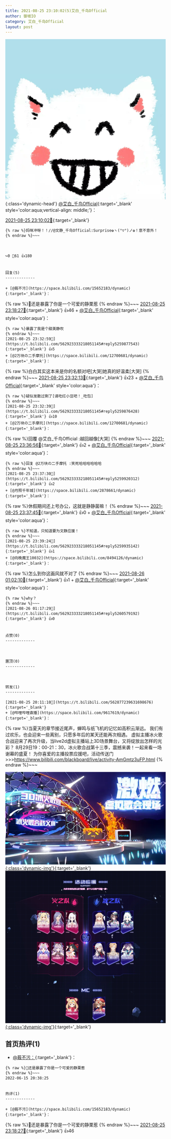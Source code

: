 ```yaml
---
title: 2021-08-25 23:10:02(5)艾白_千鸟Official
author: 御坂IO
category: 艾白_千鸟Official
layout: post
---
```


![img](/images/9ae8b9445fd0665cc014d9080156a45271be73c6.jpg){:class='dynamic-head'}
[@艾白_千鸟Official](https://space.bilibili.com/334537711/dynamic){:target='_blank' style='color:aqua;vertical-align: middle;'}：

[2021-08-25 23:10:02🔗](https://t.bilibili.com/562923333218051145){:target='_blank'}

~~~
{% raw %}妈咪冲呀！！//@文静_千鸟Official:Surprise✿ヽ(°▽°)ノ✿！意不意外！
{% endraw %}~~~



↪️0 💬61 👍180


回复(5)
-------------

+ [@莪不污](https://space.bilibili.com/15652183/dynamic){:target='_blank'}：
~~~
{% raw %}🤭还是暴露了你是一个可爱的静栗惹
{% endraw %}~~~
[2021-08-25 23:18:27🔗](https://t.bilibili.com/562923333218051145#reply5259739410){:target='_blank'} 👍46
    + [@艾白_千鸟Official](https://space.bilibili.com/334537711/dynamic){:target='_blank' style='color:aqua'}：
~~~
{% raw %}暴露了我是个甜美静吹
{% endraw %}~~~
[2021-08-25 23:32:59🔗](https://t.bilibili.com/562923333218051145#reply5259877543){:target='_blank'} 👍5
+ [@2万块の二手摩托](https://space.bilibili.com/12700681/dynamic){:target='_blank'}：
~~~
{% raw %}白白其实这本来是你的名额对吧[大哭]她真的好温柔[大哭]
{% endraw %}~~~
[2021-08-25 23:32:13🔗](https://t.bilibili.com/562923333218051145#reply5259871533){:target='_blank'} 👍23
    + [@艾白_千鸟Official](https://space.bilibili.com/334537711/dynamic){:target='_blank' style='color:aqua'}：
~~~
{% raw %}疑似发散过剩了[请吃红小豆吧！_吃包]
{% endraw %}~~~
[2021-08-25 23:32:39🔗](https://t.bilibili.com/562923333218051145#reply5259876428){:target='_blank'} 👍10
+ [@2万块の二手摩托](https://space.bilibili.com/12700681/dynamic){:target='_blank'}：
~~~
{% raw %}回覆 @艾白_千鸟Official :越回越像[大哭]
{% endraw %}~~~
[2021-08-25 23:36:56🔗](https://t.bilibili.com/562923333218051145#reply5259911501){:target='_blank'} 👍2
    + [@艾白_千鸟Official](https://space.bilibili.com/334537711/dynamic){:target='_blank' style='color:aqua'}：
~~~
{% raw %}回复 @2万块の二手摩托 :笑死哈哈哈哈哈哈
{% endraw %}~~~
[2021-08-25 23:37:30🔗](https://t.bilibili.com/562923333218051145#reply5259920312){:target='_blank'} 👍2
+ [@月照千年城](https://space.bilibili.com/2878661/dynamic){:target='_blank'}：
~~~
{% raw %}休假期间还上号办公，这就是静静菌嘛！
{% endraw %}~~~
[2021-08-25 23:37:45🔗](https://t.bilibili.com/562923333218051145#reply5259917675){:target='_blank'} 👍0
    + [@艾白_千鸟Official](https://space.bilibili.com/334537711/dynamic){:target='_blank' style='color:aqua'}：
~~~
{% raw %}不知道，只知道要为文静应援！
{% endraw %}~~~
[2021-08-25 23:39:24🔗](https://t.bilibili.com/562923333218051145#reply5259935142){:target='_blank'} 👍1
+ [@向晚魔王10032](https://space.bilibili.com/8494126/dynamic){:target='_blank'}：
~~~
{% raw %}怎么到你这画风就不对了
{% endraw %}~~~
[2021-08-26 01:02:10🔗](https://t.bilibili.com/562923333218051145#reply5260510060){:target='_blank'} 👍1
    + [@艾白_千鸟Official](https://space.bilibili.com/334537711/dynamic){:target='_blank' style='color:aqua'}：
~~~
{% raw %}why？
{% endraw %}~~~
[2021-08-26 01:17:29🔗](https://t.bilibili.com/562923333218051145#reply5260579192){:target='_blank'} 👍0


点赞(0)
-------------



置顶(0)
-------------



转发(1)
-------------

[2021-08-25 20:11:10🔗](https://t.bilibili.com/562877239631698676){:target='_blank'}
+ [@哔哩哔哩直播](https://space.bilibili.com/9617619/dynamic){:target='_blank'}：
~~~
{% raw %}当夏天的章节接近尾声，蝉鸣与纸飞机的记忆如高积云渐远。
我们有过欢乐，也会迎来一些离别，只愿多年后的某天还能再次相遇。
虚拟主播冰火歌合战迎来了再次升级，当live2d虚拟主播站上3D场景舞台，又将绽放出怎样的光彩？
8月29日19：00-21：30，冰火歌合战第十三季，震撼来袭！一起来看一场谢幕的盛夏！
为你喜爱的主播投票应援吧，活动传送门>>>https://www.bilibili.com/blackboard/live/activity-AmGmtz3uFP.html 
{% endraw %}~~~


[![img](/images/770368b39aa6ba6527d45d048c96e68c17e083d6.png){:class='dynamic-img'}](/images/770368b39aa6ba6527d45d048c96e68c17e083d6.png){:target='_blank'}
[![img](/images/1f9380002403a508c571cd8ece2bf3ab35dca468.png){:class='dynamic-img'}](/images/1f9380002403a508c571cd8ece2bf3ab35dca468.png){:target='_blank'}




首页热评(1)
-------------

+ [@莪不污：](https://space.bilibili.com/15652183/dynamic){:target='_blank'}：
~~~
{% raw %}🤭还是暴露了你是一个可爱的静栗惹
{% endraw %}~~~
2022-06-15 20:38:25


热评(1)
-------------

+ [@莪不污](https://space.bilibili.com/15652183/dynamic){:target='_blank'}：
~~~
{% raw %}🤭还是暴露了你是一个可爱的静栗惹
{% endraw %}~~~
[2021-08-25 23:18:27🔗](https://t.bilibili.com/562923333218051145#reply5259739410){:target='_blank'} 👍46


